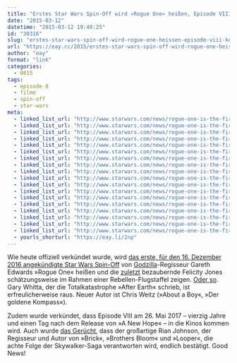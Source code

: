 ```yaml
---
title: "Erstes Star Wars Spin-Off wird »Rogue One« heißen, Episode VIII kommt im Mai 2017"
date: "2015-03-12"
datetime: "2015-03-12 19:40:25"
id: "30316"
slug: "erstes-star-wars-spin-off-wird-rogue-one-heissen-episode-viii-kommt-im-mai-2017"
url: "https://eay.cc/2015/erstes-star-wars-spin-off-wird-rogue-one-heissen-episode-viii-kommt-im-mai-2017/"
author: "eay"
format: "link"
categories:
  - 0815
tags:
  - episode-8
  - filme
  - spin-off
  - star-wars
meta:
  - linked_list_url: "http://www.starwars.com/news/rogue-one-is-the-first-star-wars-stand-alone-film-rian-johnson-to-write-and-direct-star-wars-episode-viii"
  - linked_list_url: "http://www.starwars.com/news/rogue-one-is-the-first-star-wars-stand-alone-film-rian-johnson-to-write-and-direct-star-wars-episode-viii"
  - linked_list_url: "http://www.starwars.com/news/rogue-one-is-the-first-star-wars-stand-alone-film-rian-johnson-to-write-and-direct-star-wars-episode-viii"
  - linked_list_url: "http://www.starwars.com/news/rogue-one-is-the-first-star-wars-stand-alone-film-rian-johnson-to-write-and-direct-star-wars-episode-viii"
  - linked_list_url: "http://www.starwars.com/news/rogue-one-is-the-first-star-wars-stand-alone-film-rian-johnson-to-write-and-direct-star-wars-episode-viii"
  - linked_list_url: "http://www.starwars.com/news/rogue-one-is-the-first-star-wars-stand-alone-film-rian-johnson-to-write-and-direct-star-wars-episode-viii"
  - linked_list_url: "http://www.starwars.com/news/rogue-one-is-the-first-star-wars-stand-alone-film-rian-johnson-to-write-and-direct-star-wars-episode-viii"
  - linked_list_url: "http://www.starwars.com/news/rogue-one-is-the-first-star-wars-stand-alone-film-rian-johnson-to-write-and-direct-star-wars-episode-viii"
  - linked_list_url: "http://www.starwars.com/news/rogue-one-is-the-first-star-wars-stand-alone-film-rian-johnson-to-write-and-direct-star-wars-episode-viii"
  - linked_list_url: "http://www.starwars.com/news/rogue-one-is-the-first-star-wars-stand-alone-film-rian-johnson-to-write-and-direct-star-wars-episode-viii"
  - linked_list_url: "http://www.starwars.com/news/rogue-one-is-the-first-star-wars-stand-alone-film-rian-johnson-to-write-and-direct-star-wars-episode-viii"
  - linked_list_url: "http://www.starwars.com/news/rogue-one-is-the-first-star-wars-stand-alone-film-rian-johnson-to-write-and-direct-star-wars-episode-viii"
  - linked_list_url: "http://www.starwars.com/news/rogue-one-is-the-first-star-wars-stand-alone-film-rian-johnson-to-write-and-direct-star-wars-episode-viii"
  - linked_list_url: "http://www.starwars.com/news/rogue-one-is-the-first-star-wars-stand-alone-film-rian-johnson-to-write-and-direct-star-wars-episode-viii"
  - linked_list_url: "http://www.starwars.com/news/rogue-one-is-the-first-star-wars-stand-alone-film-rian-johnson-to-write-and-direct-star-wars-episode-viii"
  - linked_list_url: "http://www.starwars.com/news/rogue-one-is-the-first-star-wars-stand-alone-film-rian-johnson-to-write-and-direct-star-wars-episode-viii"
  - linked_list_url: "http://www.starwars.com/news/rogue-one-is-the-first-star-wars-stand-alone-film-rian-johnson-to-write-and-direct-star-wars-episode-viii"
  - linked_list_url: "http://www.starwars.com/news/rogue-one-is-the-first-star-wars-stand-alone-film-rian-johnson-to-write-and-direct-star-wars-episode-viii"
  - yourls_shorturl: "https://eay.li/2np"
---
```


Wie heute offiziell verkündet wurde, wird [das erste, für den 16. Dezember 2016 angekündigte Star Wars Spin-Off](//eay.cc/2014/godzilla-regisseur-gareth-edwards-dreht-erstes-fuer-dezember-2016-angekuendigtes-star-wars-spin-off/) von [Godzilla](//eay.cc/2014/godzilla-2014/)\-Regisseur Gareth Edwards »Rogue One« heißen und die [zuletzt](//eay.cc/2015/die-entdeckung-der-unendlichkeit/) bezaubernde Felicity Jones schätzungsweise im Rahmen einer Rebellen-Flugstaffel zeigen. [Oder so](http://badassdigest.com/2015/03/12/first-star-wars-spin-off-gets-a-title-rogue-one). Gary Whitta, der die Totalkatastrophe »After Earth« schrieb, ist erfreulicherweise raus. Neuer Autor ist Chris Weitz (»About a Boy«, »Der goldene Kompass«).

Zudem wurde verkündet, dass Episode VIII am 26. Mai 2017 – vierzig Jahre und einen Tag nach dem Release von »A New Hope« – in die Kinos kommen wird. Auch wurde [das Gerücht](http://www.slashfilm.com/rian-johnson-star-wars/), dass der großartige Rian Johnson, der Regisseur und Autor von »Brick«, »Brothers Bloom« und »Looper«, die achte Folge der Skywalker-Saga verantworten wird, endlich bestätigt. Good News!
